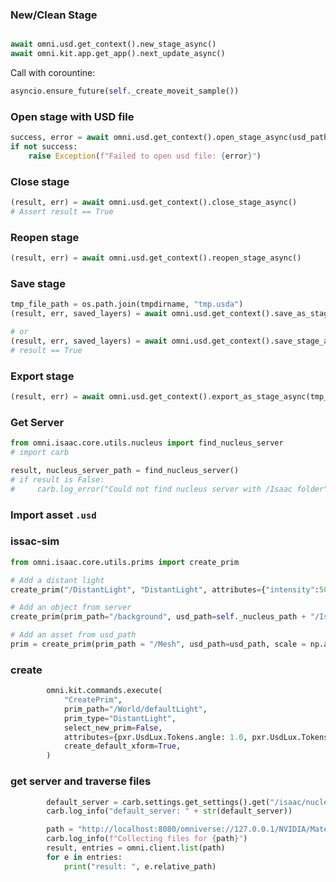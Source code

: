 ### New/Clean Stage

```python

await omni.usd.get_context().new_stage_async()
await omni.kit.app.get_app().next_update_async()
```
Call with corountine:

```python
asyncio.ensure_future(self._create_moveit_sample())
```

### Open stage with USD file
```python
success, error = await omni.usd.get_context().open_stage_async(usd_path)
if not success:
    raise Exception(f"Failed to open usd file: {error}")
```

### Close stage
```python
(result, err) = await omni.usd.get_context().close_stage_async()
# Assert result == True
```

### Reopen stage
```python
(result, err) = await omni.usd.get_context().reopen_stage_async()
```

### Save stage
```python
tmp_file_path = os.path.join(tmpdirname, "tmp.usda")
(result, err, saved_layers) = await omni.usd.get_context().save_as_stage_async(tmp_file_path)

# or
(result, err, saved_layers) = await omni.usd.get_context().save_stage_async()
# result == True
```

### Export stage
```python
(result, err) = await omni.usd.get_context().export_as_stage_async(tmp_file_path)
```

### Get Server
```python
from omni.isaac.core.utils.nucleus import find_nucleus_server
# import carb

result, nucleus_server_path = find_nucleus_server()
# if result is False:
#     carb.log_error("Could not find nucleus server with /Isaac folder")
```

### Import asset `.usd`

### issac-sim
```python
from omni.isaac.core.utils.prims import create_prim

# Add a distant light
create_prim("/DistantLight", "DistantLight", attributes={"intensity":500})

# Add an object from server
create_prim(prim_path="/background", usd_path=self._nucleus_path + "/Isaac/Environments/Simple_Room/simple_room.usd")

# Add an asset from usd_path
prim = create_prim(prim_path = "/Mesh", usd_path=usd_path, scale = np.array([10,10,10]), semantic_label = "mustard")

```
### create
```python
        omni.kit.commands.execute(
            "CreatePrim",
            prim_path="/World/defaultLight",
            prim_type="DistantLight",
            select_new_prim=False,
            attributes={pxr.UsdLux.Tokens.angle: 1.0, pxr.UsdLux.Tokens.intensity: 500},
            create_default_xform=True,
        )
```

### get server and traverse files
```python
        default_server = carb.settings.get_settings().get("/isaac/nucleus/default")
        carb.log_info("default_server: " + str(default_server)) 

        path = "http://localhost:8080/omniverse://127.0.0.1/NVIDIA/Materials/"
        carb.log_info(f"Collecting files for {path}")
        result, entries = omni.client.list(path)
        for e in entries:
            print("result: ", e.relative_path)
```